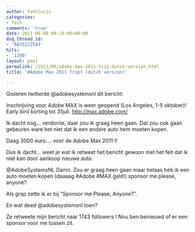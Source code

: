 ```yaml
---
author: tvdsluijs
categories:
- Tech
comments: 'true'
date: 2011-06-08 00:19:00+00:00
dsq_thread_id:
- '6035122543'
hits:
- '1280'
layout: post
permalink: /2011/06/adobe-max-2011-trip-dutch-version.html
title: '#Adobe Max 2011 Trip? (dutch version)'

---
```

Gisteren twitterde @adobesystemsnl dit bericht:

Inschrijving voor Adobe MAX is weer geopend (Los Angeles, 1-5 oktober)! Early bird korting tot 31juli. <http://max.adobe.com/>

Ik dacht nog… verdorrie, daar zou ik graag heen gaan. Dat zou ook gaan gebeuren ware het niet dat ik een andere auto hem moeten kopen.

Daag 3000 euro…. voor de Adobe Max 2011&nbsp;!!

Dus ik dacht… weet je wat ik retweet het bericht gewoon met het feit dat ik niet kan door aankoop nieuwe auto.

@AdobeSystemsNL Damn. Zou er graag heen gaan maar helaas heb ik een auto moeten kopen (daaaag #Adobe #MAX geld!) sponsor me please, anyone?

Als grap zette ik er bij “Sponsor me Please, Anyone?”.

En wat deed @adobesystemsnl toen?

Ze retweete mijn bericht naar 1743 followers&nbsp;! Nou ben benieuwd of er een sponsor voor me tussen zit.